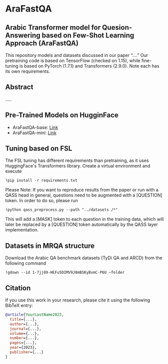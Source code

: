 # AraFastQA


## Arabic Transformer model for Quesion-Answering based on Few-Shot Learning Approach (AraFastQA)
This repository models and datasets discussed in our paper “….”
Our pretraining code is based on TensorFlow (checked on 1.15), while fine-tuning is based on PyTorch (1.7.1) and Transformers (2.9.0). Note each has its own requirements.

## Abstract
…..

## Pre-Trained Models on HugginFace
- AraFastQA-base: [Link](https://huggingface.co/Asmaa-Alrayzah/AraFastQA-base)
- AraFastQA-mini: [Link](https://huggingface.co/Asmaa-Alrayzah/AraFastQA-mini)


## Tuning based on FSL
The FSL tuning has different requirements than pretraining, as it uses HuggingFace's Transformers library. Create a virtual environment and execute

`!pip install -r requirements.txt`

Please Note: If you want to reproduce results from the paper or run with a QASS head in general, questions need to be augmented with a [QUESTION] token. In order to do so, please run

`!python qass_preprocess.py --path "../datasets /*"`

This will add a [MASK] token to each question in the training data, which will later be replaced by a [QUESTION] token automatically by the QASS layer implementation.

## Datasets in MRQA structure
Download the Arabic QA benchmark datasets (TyDi QA and ARCD) from the following command

`!gdown --id 1-7jj89-HEFu5DIMV9J8mBSKyBvmC-P6U –folder`

## Citation
If you use this work in your research, please cite it using the following BibTeX entry:

```bibtex
@article{YourLastName2023,
  title={...},
  author={...},
  journal={...},
  volume={...},
  number={...},
  pages={...},
  year={2023},
  publisher={...}
}

